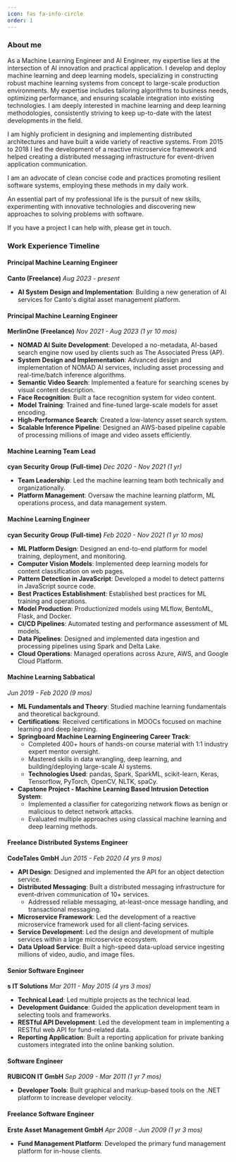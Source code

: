 ```yaml
---
icon: fas fa-info-circle
order: 1
---
```


### About me

As a Machine Learning Engineer and AI Engineer, my expertise lies at the intersection of AI innovation and practical application.
I develop and deploy machine learning and deep learning models, specializing in constructing robust machine learning systems from concept to large-scale production environments. My expertise includes tailoring algorithms to business needs, optimizing performance, and ensuring scalable integration into existing technologies.
I am deeply interested in machine learning and deep learning methodologies, consistently striving to keep up-to-date with the latest developments in the field.

I am highly proficient in designing and implementing distributed architectures and have built a wide variety of reactive systems. From 2015 to 2018 I led the development of a reactive microservice framework and helped creating a distributed messaging infrastructure for event-driven application communication.

I am an advocate of clean concise code and practices promoting resilient software systems, employing these methods in my daily work.

An essential part of my professional life is the pursuit of new skills, experimenting with innovative technologies and discovering new approaches to solving problems with software.

If you have a project I can help with, please get in touch.

### Work Experience Timeline

#### **Principal Machine Learning Engineer**
**Canto (Freelance)**
*Aug 2023 - present*

- **AI System Design and Implementation**: Building a new generation of AI services for Canto's digital asset management platform. 

#### **Principal Machine Learning Engineer**
**MerlinOne (Freelance)**
*Nov 2021 - Aug 2023 (1 yr 10 mos)*

- **NOMAD AI Suite Development**: Developed a no-metadata, AI-based search engine now used by clients such as The Associated Press (AP).
- **System Design and Implementation**: Advanced design and implementation of NOMAD AI services, including asset processing and real-time/batch inference algorithms.
- **Semantic Video Search**: Implemented a feature for searching scenes by visual content description.
- **Face Recognition**: Built a face recognition system for video content.
- **Model Training**: Trained and fine-tuned large-scale models for asset encoding.
- **High-Performance Search**: Created a low-latency asset search system.
- **Scalable Inference Pipeline**: Designed an AWS-based pipeline capable of processing millions of image and video assets efficiently.

#### **Machine Learning Team Lead**
**cyan Security Group (Full-time)**
*Dec 2020 - Nov 2021 (1 yr)*

- **Team Leadership**: Led the machine learning team both technically and organizationally.
- **Platform Management**: Oversaw the machine learning platform, ML operations process, and data management system.

#### **Machine Learning Engineer**
**cyan Security Group (Full-time)**
*Feb 2020 - Nov 2021 (1 yr 10 mos)*

- **ML Platform Design**: Designed an end-to-end platform for model training, deployment, and monitoring.
- **Computer Vision Models**: Implemented deep learning models for content classification on web pages.
- **Pattern Detection in JavaScript**: Developed a model to detect patterns in JavaScript source code.
- **Best Practices Establishment**: Established best practices for ML training and operations.
- **Model Production**: Productionized models using MLflow, BentoML, Flask, and Docker.
- **CI/CD Pipelines**: Automated testing and performance assessment of ML models.
- **Data Pipelines**: Designed and implemented data ingestion and processing pipelines using Spark and Delta Lake.
- **Cloud Operations**: Managed operations across Azure, AWS, and Google Cloud Platform.

#### **Machine Learning Sabbatical**
*Jun 2019 - Feb 2020 (9 mos)*

- **ML Fundamentals and Theory**: Studied machine learning fundamentals and theoretical background.
- **Certifications**: Received certifications in MOOCs focused on machine learning and deep learning.
- **Springboard Machine Learning Engineering Career Track**:
  - Completed 400+ hours of hands-on course material with 1:1 industry expert mentor oversight.
  - Mastered skills in data wrangling, deep learning, and building/deploying large-scale AI systems.
  - **Technologies Used**: pandas, Spark, SparkML, scikit-learn, Keras, Tensorflow, PyTorch, OpenCV, NLTK, spaCy.
- **Capstone Project - Machine Learning Based Intrusion Detection System**:
  - Implemented a classifier for categorizing network flows as benign or malicious to detect network attacks.
  - Evaluated multiple approaches using classical machine learning and deep learning methods.

#### **Freelance Distributed Systems Engineer**
**CodeTales GmbH**
*Jun 2015 - Feb 2020 (4 yrs 9 mos)*

- **API Design**: Designed and implemented the API for an object detection service.
- **Distributed Messaging**: Built a distributed messaging infrastructure for event-driven communication of 10+ services.
  - Addressed reliable messaging, at-least-once message handling, and transactional messaging.
- **Microservice Framework**: Led the development of a reactive microservice framework used for all client-facing services.
- **Service Development**: Led the design and development of multiple services within a large microservice ecosystem.
- **Data Upload Service**: Built a high-speed data-upload service ingesting millions of video, audio, and image files.

#### **Senior Software Engineer**
**s IT Solutions**
*Mar 2011 - May 2015 (4 yrs 3 mos)*

- **Technical Lead**: Led multiple projects as the technical lead.
- **Development Guidance**: Guided the application development team in selecting tools and frameworks.
- **RESTful API Development**: Led the development team in implementing a RESTful web API for fund-related data.
- **Reporting Application**: Built a reporting application for private banking customers integrated into the online banking solution.

#### **Software Engineer**
**RUBICON IT GmbH**
*Sep 2009 - Mar 2011 (1 yr 7 mos)*

- **Developer Tools**: Built graphical and markup-based tools on the .NET platform to increase developer velocity.

#### **Freelance Software Engineer**
**Erste Asset Management GmbH**
*Apr 2008 - Jun 2009 (1 yr 3 mos)*

- **Fund Management Platform**: Developed the primary fund management platform for in-house clients.

